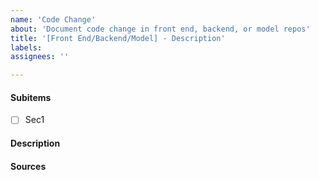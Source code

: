 ```yaml
---
name: 'Code Change'
about: 'Document code change in front end, backend, or model repos'
title: '[Front End/Backend/Model] - Description'
labels: 
assignees: ''

---
```


#### Subitems
- [ ] Sec1

#### Description

#### Sources
